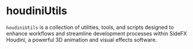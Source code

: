# houdiniUtils
`houdiniUtils` is a collection of utilities, tools, and scripts designed to enhance workflows and streamline development processes within SideFX Houdini, a powerful 3D animation and visual effects software.
